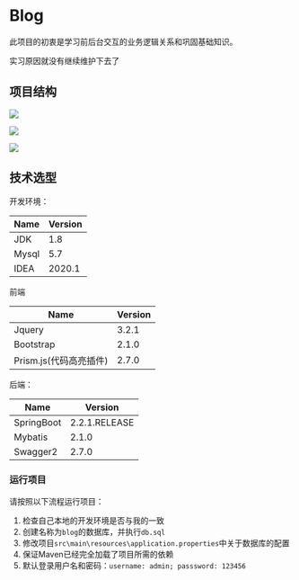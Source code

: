 #  Blog

此项目的初衷是学习前后台交互的业务逻辑关系和巩固基础知识。

实习原因就没有继续维护下去了

## 项目结构



![](https://www.error0.cn/usr/uploads/2020/04/503109079.png)

![](https://www.error0.cn/usr/uploads/2020/04/844984281.png)

![](https://www.error0.cn/usr/uploads/2020/04/4173937583.png)

## 技术选型

开发环境：

| Name  | Version |
| ----- | ------- |
| JDK   | 1.8     |
| Mysql | 5.7     |
| IDEA  | 2020.1  |

前端

| Name                   | Version |
| ---------------------- | ------- |
| Jquery                 | 3.2.1   |
| Bootstrap              | 2.1.0   |
| Prism.js(代码高亮插件) | 2.7.0   |

后端：

| Name       | Version       |
| ---------- | ------------- |
| SpringBoot | 2.2.1.RELEASE |
| Mybatis    | 2.1.0         |
| Swagger2   | 2.7.0         |

### 

### 运行项目

请按照以下流程运行项目：

1. 检查自己本地的开发环境是否与我的一致
2. 创建名称为`blog`的数据库，并执行`db.sql`
3. 修改项目`src\main\resources\application.properties`中关于数据库的配置
4. 保证Maven已经完全加载了项目所需的依赖
5. 默认登录用户名和密码：`username: admin; passsword: 123456`